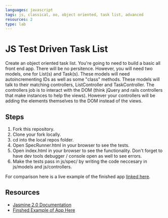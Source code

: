 ```yaml
---
languages: javascript
tags: js, classical, oo, object oriented, task list, advanced
resources: 2
type: lab
---
```


# JS Test Driven Task List

Create an object oriented task list.  You're going to need to build a basic all front end app.  There will be no persitence.  However, you will need two models, one for List(s) and Task(s).  These models will need autoincrementing IDs as well as some "class" methods.  These models will talk to their matching controllers, ListController and TaskController.  The controllers job is to interact with the DOM (think jQuery and rails controllers that make instances to help the views).  However your controllers will be adding the elements themselves to the DOM instead of the views.

## Steps

1. Fork this repository.
2. Clone your fork locally.
3. cd into the local repos folder.
4. Open SpecRunner.html in your browser to see the tests.
5. Open index.html in your browser to see the functionality. Don't forget to have dev tools debugger / console open as well to see errors.
6. Make the tests pass in js/spec/ by writing the code neccesary in js/models and js/controllers.

For comparison here is a live example of the finished app [linked here](http://flatiron-school-curriculum.github.io/js-oo-task-list/).

## Resources

 * [Jasmine 2.0 Documentation](http://jasmine.github.io/2.0/introduction.html)
 * [Finshed Example of App Here](http://flatiron-school-curriculum.github.io/js-oo-task-list/)